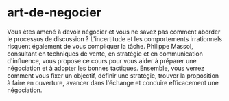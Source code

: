 # art-de-negocier
Vous êtes amené à devoir négocier et vous ne savez pas comment aborder le processus de discussion ? L'incertitude et les comportements irrationnels risquent également de vous compliquer la tâche. Philippe Massol, consultant en techniques de vente, en stratégie et en communication d'influence, vous propose ce cours pour vous aider à préparer une négociation et à adopter les bonnes tactiques. Ensemble, vous verrez comment vous fixer un objectif, définir une stratégie, trouver la proposition à faire en ouverture, avancer dans l'échange et conduire efficacement une négociation.
